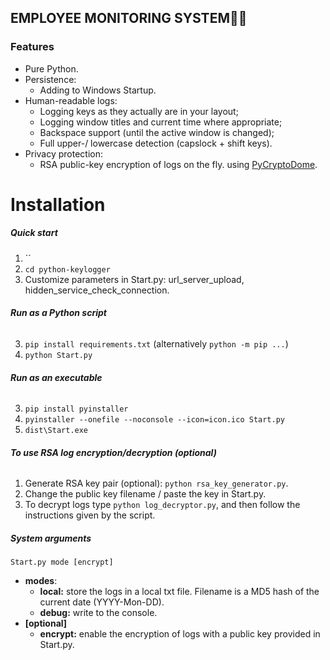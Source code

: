 ## EMPLOYEE MONITORING SYSTEM🕵️‍♂️



### Features
- Pure Python.
- Persistence:
  - Adding to Windows Startup.
- Human-readable logs:
  - Logging keys as they actually are in your layout;
  - Logging window titles and current time where appropriate;
  - Backspace support (until the active window is changed);
  - Full upper-/ lowercase detection (capslock + shift keys).
- Privacy protection:
  - RSA public-key encryption of logs on the fly. using [PyCryptoDome](https://pycryptodome.readthedocs.io/en/latest/).


# Installation

##### **Quick start**
1. ``
2. `cd python-keylogger`
3. Customize parameters in Start.py: url_server_upload, hidden_service_check_connection.
###### **Run as a Python script**
3. `pip install requirements.txt` (alternatively `python -m pip ...`)
4. `python Start.py`
###### **Run as an executable**
3. `pip install pyinstaller`
4. `pyinstaller --onefile --noconsole --icon=icon.ico Start.py`
5. `dist\Start.exe`
###### **To use RSA log encryption/decryption (optional)**
1. Generate RSA key pair (optional): `python rsa_key_generator.py`.
1. Change the public key filename / paste the key in Start.py.
1. To decrypt logs type `python log_decryptor.py`, and then follow the instructions given by the script.

##### System arguments
`Start.py mode [encrypt]`
- **modes**:
  - **local:** store the logs in a local txt file. Filename is a MD5 hash of the current date (YYYY-Mon-DD).
  - **debug:** write to the console.
- **[optional]**
  - **encrypt:** enable the encryption of logs with a public key provided in Start.py.

